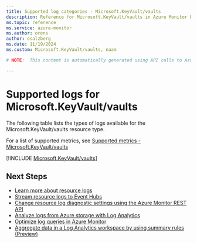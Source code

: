 ```yaml
---
title: Supported log categories - Microsoft.KeyVault/vaults
description: Reference for Microsoft.KeyVault/vaults in Azure Monitor Logs.
ms.topic: reference
ms.service: azure-monitor
ms.author: orens
author: osalzberg
ms.date: 11/19/2024
ms.custom: Microsoft.KeyVault/vaults, naam

# NOTE:  This content is automatically generated using API calls to Azure. Any edits made on these files will be overwritten in the next run of the script. 

---
```





# Supported logs for Microsoft.KeyVault/vaults  
The following table lists the types of logs available for the Microsoft.KeyVault/vaults resource type.
  
  
  
For a list of supported metrics, see [Supported metrics - Microsoft.KeyVault/vaults](../supported-metrics/microsoft-keyvault-vaults-metrics.md)  
  

  
[!INCLUDE [Microsoft.KeyVault/vaults](~/reusable-content/ce-skilling/azure/includes/azure-monitor/reference/logs/microsoft-keyvault-vaults-logs-include.md)]  
  

## Next Steps

* [Learn more about resource logs](/azure/azure-monitor/essentials/platform-logs-overview)
* [Stream resource logs to Event Hubs](/azure/azure-monitor/essentials/resource-logs#send-to-azure-event-hubs)
* [Change resource log diagnostic settings using the Azure Monitor REST API](/rest/api/monitor/diagnosticsettings)
* [Analyze logs from Azure storage with Log Analytics](/azure/azure-monitor/essentials/resource-logs#send-to-log-analytics-workspace)
* [Optimize log queries in Azure Monitor](/azure/azure-monitor/logs/query-optimization)
* [Aggregate data in a Log Analytics workspace by using summary rules (Preview)](/azure/azure-monitor/logs/summary-rules)
